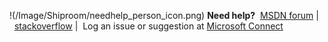  <Token> !(/Image/Shiproom/needhelp_person_icon.png) **Need help?**  [MSDN forum](https://social.msdn.microsoft.com/Forums/sqlserver/en-US/home?forum=SQLServer2016Preview) |  [stackoverflow](http://stackoverflow.com/questions/tagged/sql-server-2016) |  Log an issue or suggestion at [Microsoft Connect](https://connect.microsoft.com/SQLServer/Feedback)</Token>